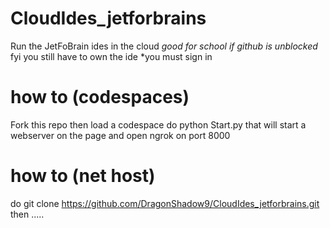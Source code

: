 # CloudIdes_jetforbrains
Run the JetFoBrain ides in the cloud *good for school if github is unblocked* fyi you still have to own the ide *you must sign in 


# how to (codespaces)
Fork this repo then load a codespace do python Start.py that will start a webserver on the page and open ngrok on port 8000 
# how to (net host)
do git clone https://github.com/DragonShadow9/CloudIdes_jetforbrains.git 
then 
.....
